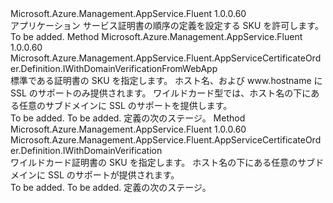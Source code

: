 <Type Name="IWithCertificateSku" FullName="Microsoft.Azure.Management.AppService.Fluent.AppServiceCertificateOrder.Definition.IWithCertificateSku">
  <TypeSignature Language="C#" Value="public interface IWithCertificateSku" />
  <TypeSignature Language="ILAsm" Value=".class public interface auto ansi abstract IWithCertificateSku" />
  <TypeSignature Language="DocId" Value="T:Microsoft.Azure.Management.AppService.Fluent.AppServiceCertificateOrder.Definition.IWithCertificateSku" />
  <TypeSignature Language="VB.NET" Value="Public Interface IWithCertificateSku" />
  <TypeSignature Language="F#" Value="type IWithCertificateSku = interface" />
  <AssemblyInfo>
    <AssemblyName>Microsoft.Azure.Management.AppService.Fluent</AssemblyName>
    <AssemblyVersion>1.0.0.60</AssemblyVersion>
  </AssemblyInfo>
  <Interfaces />
  <Docs>
    <summary>
            アプリケーション サービス証明書の順序の定義を設定する SKU を許可します。
            </summary>
    <remarks>To be added.</remarks>
  </Docs>
  <Members>
    <Member MemberName="WithStandardSku">
      <MemberSignature Language="C#" Value="public Microsoft.Azure.Management.AppService.Fluent.AppServiceCertificateOrder.Definition.IWithDomainVerificationFromWebApp WithStandardSku ();" />
      <MemberSignature Language="ILAsm" Value=".method public hidebysig newslot virtual instance class Microsoft.Azure.Management.AppService.Fluent.AppServiceCertificateOrder.Definition.IWithDomainVerificationFromWebApp WithStandardSku() cil managed" />
      <MemberSignature Language="DocId" Value="M:Microsoft.Azure.Management.AppService.Fluent.AppServiceCertificateOrder.Definition.IWithCertificateSku.WithStandardSku" />
      <MemberSignature Language="VB.NET" Value="Public Function WithStandardSku () As IWithDomainVerificationFromWebApp" />
      <MemberSignature Language="F#" Value="abstract member WithStandardSku : unit -&gt; Microsoft.Azure.Management.AppService.Fluent.AppServiceCertificateOrder.Definition.IWithDomainVerificationFromWebApp" Usage="iWithCertificateSku.WithStandardSku " />
      <MemberType>Method</MemberType>
      <AssemblyInfo>
        <AssemblyName>Microsoft.Azure.Management.AppService.Fluent</AssemblyName>
        <AssemblyVersion>1.0.0.60</AssemblyVersion>
      </AssemblyInfo>
      <ReturnValue>
        <ReturnType>Microsoft.Azure.Management.AppService.Fluent.AppServiceCertificateOrder.Definition.IWithDomainVerificationFromWebApp</ReturnType>
      </ReturnValue>
      <Parameters />
      <Docs>
        <summary>
            標準である証明書の SKU を指定します。 ホスト名、および www.hostname に SSL のサポートのみ提供されます。 ワイルドカード型では、ホスト名の下にある任意のサブドメインに SSL のサポートを提供します。
            </summary>
        <returns>To be added.</returns>
        <remarks>To be added.</remarks>
        <return>定義の次のステージ。</return>
      </Docs>
    </Member>
    <Member MemberName="WithWildcardSku">
      <MemberSignature Language="C#" Value="public Microsoft.Azure.Management.AppService.Fluent.AppServiceCertificateOrder.Definition.IWithDomainVerification WithWildcardSku ();" />
      <MemberSignature Language="ILAsm" Value=".method public hidebysig newslot virtual instance class Microsoft.Azure.Management.AppService.Fluent.AppServiceCertificateOrder.Definition.IWithDomainVerification WithWildcardSku() cil managed" />
      <MemberSignature Language="DocId" Value="M:Microsoft.Azure.Management.AppService.Fluent.AppServiceCertificateOrder.Definition.IWithCertificateSku.WithWildcardSku" />
      <MemberSignature Language="VB.NET" Value="Public Function WithWildcardSku () As IWithDomainVerification" />
      <MemberSignature Language="F#" Value="abstract member WithWildcardSku : unit -&gt; Microsoft.Azure.Management.AppService.Fluent.AppServiceCertificateOrder.Definition.IWithDomainVerification" Usage="iWithCertificateSku.WithWildcardSku " />
      <MemberType>Method</MemberType>
      <AssemblyInfo>
        <AssemblyName>Microsoft.Azure.Management.AppService.Fluent</AssemblyName>
        <AssemblyVersion>1.0.0.60</AssemblyVersion>
      </AssemblyInfo>
      <ReturnValue>
        <ReturnType>Microsoft.Azure.Management.AppService.Fluent.AppServiceCertificateOrder.Definition.IWithDomainVerification</ReturnType>
      </ReturnValue>
      <Parameters />
      <Docs>
        <summary>
            ワイルドカード証明書の SKU を指定します。 ホスト名の下にある任意のサブドメインに SSL のサポートが提供されます。
            </summary>
        <returns>To be added.</returns>
        <remarks>To be added.</remarks>
        <return>定義の次のステージ。</return>
      </Docs>
    </Member>
  </Members>
</Type>